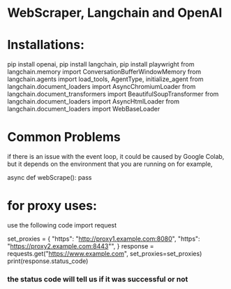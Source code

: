 
# WebScraper, Langchain and OpenAI
# Installations:
pip install openai,
pip install langchain,
pip install playwright
from langchain.memory import ConversationBufferWindowMemory
from langchain.agents import load_tools, AgentType, initialize_agent
from langchain.document_loaders import AsyncChromiumLoader
from langchain.document_transformers import BeautifulSoupTransformer
from langchain.document_loaders import AsyncHtmlLoader
from langchain.document_loaders import WebBaseLoader
# Common Problems
if there is an issue with the event loop, it could be caused by Google Colab, but it depends on the environment that you are running on
for example,

async def webScrape():
  pass

# for proxy uses:
use the following code 
import request 


set_proxies = {
"https": "http://proxy1.example.com:8080",
"https": "https://proxy2.example.com:8443"",
}
response = requests.get("https://www.example.com", set_proxies=set_proxies)
print(response.status_code)
### the status code will tell us if it was successful or not 

